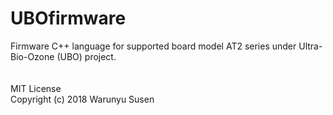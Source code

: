 # UBOfirmware
Firmware C++ language for supported board model AT2 series under Ultra-Bio-Ozone (UBO) project.
<br>
<br>
<br>
MIT License
<br>
Copyright (c) 2018 Warunyu Susen
